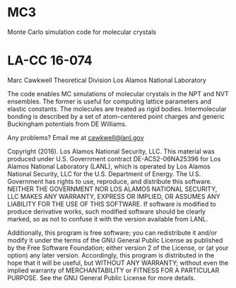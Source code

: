 # MC3
Monte Carlo simulation code for molecular crystals

# LA-CC 16-074

Marc Cawkwell
Theoretical Division 
Los Alamos National Laboratory

The code enables MC simulations of molecular crystals in the NPT and NVT ensembles. The former is useful for computing lattice parameters and elastic constants. The molecules are treated as rigid bodies. Intermolecular bonding is described by a set of atom-centered point charges and generic Buckingham potentials from DE Williams.

Any problems? Email me at cawkwell@lanl.gov

Copyright (2016).  Los Alamos National Security, LLC. This material was produced under U.S. Government contract DE-AC52-06NA25396 for Los Alamos National Laboratory (LANL), which is operated by Los Alamos National Security, LLC for the U.S. Department of Energy. The U.S. Government has rights to use, reproduce, and distribute this software.  NEITHER THE GOVERNMENT NOR LOS ALAMOS NATIONAL SECURITY, LLC MAKES ANY WARRANTY, EXPRESS OR IMPLIED, OR ASSUMES ANY LIABILITY FOR THE USE OF THIS SOFTWARE.  If software is modified to produce derivative works, such modified software should be clearly marked, so as not to confuse it with the version available from LANL.
 
Additionally, this program is free software; you can redistribute it and/or modify it under the terms of the GNU General Public License as published by the Free Software Foundation; either version 2 of the License, or (at your option) any later version. Accordingly, this program is distributed in the hope that it will be useful, but WITHOUT ANY WARRANTY; without even the implied warranty of MERCHANTABILITY or FITNESS FOR A PARTICULAR PURPOSE. See the GNU General Public License for more details.
